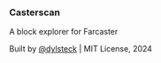 ### Casterscan
A block explorer for Farcaster

Built by [@dylsteck](https://dylansteck.com) | MIT License, 2024